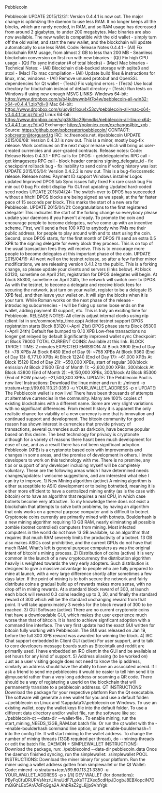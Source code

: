 Pebblecoin

Pebblecoin UPDATE 2015/12/31: Version 0.4.4.1 is now out. The major change is optimizing the daemon to use less RAM. It no longer keeps all the blocks, which are rarely needed, in RAM, and so RAM usage has decreased from around 2 gigabytes, to under 200 megabytes. Mac binaries are also now available. The new wallet is compatible with the old wallet - simply turn off the old wallet, and start the new wallet, and the blockchain will update automatically to use less RAM. Code: Release Notes 0.4.4.1 - (All) Fix blockchain RAM usage, from almost 2 GB to less than 200 MB - Seamless blockchain conversion on first run with new binaries - (Qt) Fix high CPU usage - (Qt) Fix sync indicator (# of total blocks) - (Mac) Mac binaries - Technical Notes: - (All) Blockchain disk-backed storage with sqlite3 and stxxl - (Mac) Fix mac compilation - (All) Update build files & instructions for linux, mac, windows - (All) Remove unused protobuf and OpenSSL dependencies for Qt wallet - (Tests) Fix valgrind errors - (Tests) Use local directory for blockchain instead of default directory - (Tests) Run tests on Windows if using new enough MSVC LINKS: Windows 64-bit: https://www.dropbox.com/s/b4kubwwnb4t7o4w/pebblecoin-all-win32-x64-v0.4.4.1.zip?dl=0 Mac 64-bit: https://www.dropbox.com/s/uoy9z1oxu4x53cv/pebblecoin-all-mac-x64-v0.4.4.1.tar.gz?dl=0 Linux 64-bit: https://www.dropbox.com/s/jq3h3bc29jmndks/pebblecoin-all-linux-x64-v0.4.4.1.tar.gz?dl=0 Exchange: https://poloniex.com/exchange#btc_xpb . Source: https://github.com/xpbcreator/pebblecoin/ CONTACT: xpbcreator@torguard.tg IRC: irc.freenode.net, #pebblecoin UPDATE 2015/06/08: Version 0.4.3.1 is now out. This is a minor, mostly bug-fix release. Work continues on the next major release which will bring us user-created currencies and user-graded contracts. Release notes: Code: Release Notes 0.4.3.1 - RPC calls for DPOS: - getdelegateinfos RPC call - get kimageseqs RPC call - block header contains signing_delegate_id - fix checkpoint rollback bug - fix inability to send coins if voting history was lost UPDATE 2015/05/04: Version 0.4.2.2 is now out. This is a bug-fix/cosmetic release. Release notes: Payment ID support Windows installer Logos updated Improved DPOS tab Sync issues fully fixed Fix rare crash bug Fix min out 0 bug Fix debit display Fix GUI not updating Updated hard-coded seed nodes UPDATE 2015/04/24: The switch-over to DPOS has succeeded without a hitch! DPOS blocks are being signed as we speak, at the far faster pace of 15 seconds per block. This marks the start of a new era for Pebblecoin. UPDATE 2015/04/21: Congratulations to the first registered delegate! This indicates the start of the forking change so everybody please update your daemons if you haven't already. To promote the coin and encourage people to become delegates, we've come up with an incentive scheme. First, we'll send a free 100 XPB to anybody who PMs me their public address, for people to play around with and to start using the coin. Second, once DPOS starts, for the first month of DPOS I'll send an extra 0.5 XPB to the signing delegate for every block they process. This is on top of the usual transaction fees they will receive. This is to encourage more people to become delegates at this important phase of the coin. UPDATE 2015/04/19: All went well on the testnet release, so after a few further minor modifications, we are releasing version 0.4.1.2 to the public. This is a forking change, so please update your clients and servers (links below). At block 83120, sometime on April 21st, registration for DPOS delegates will begin. At block 85300, sometime on April 24th, the network will switch over to DPOS. As with the testnet, to become a delegate and receive block fees for securing the network, just turn on your wallet, register to be a delegate (5 XPB fee), and then leave your wallet on. It will sign the blocks when it is your turn. While Roman works on the next phase of the release - introducing subcurrencies - I will be fixing up some loose ends on the wallet, adding payment ID support, etc. This is truly an exciting time for Pebblecoin. RELEASE NOTES: All clients adjust internal clocks using ntp (client list in src/common/ntp_time.cpp) Added testnet support DPOS registration starts Block 83120 (~April 21st) DPOS phase starts Block 85300 (~April 24th) Default fee bumped to 0.10 XPB Low-free transactions no longer get relayed by default Significantly improved wallet sync Checkpoint at Block 79000 TOTAL CURRENT COINS: Available at this link. BLOCK TARGET TIME: 2 minutes EXPECTED EMISSION: At Block 3600 (End of Day 5): ~78 XPBs At Block 6480 (End of Day 9): ~758 XPBs At Block 9360 (End of Day 13): 6,771.0 XPBs At Block 12240 (End of Day 17): ~61,000 XPBs At Block 15120 (End of Day 21): ~550,000 XPBs, start of regular 300/block emission At Block 21900 (End of Month 1): ~2,600,000 XPBs, 300/block At Block 43800 (End of Month 2): ~9,150,000 XPBs, 300/block At Block 85300 (End of POW phase): ~21,500,300 XPBs. UPDATE: The Pebblecoin Pool is now live! Instructions: Download the linux miner and run it: ./minerd -o stratum+tcp://69.60.113.21:3350 -u YOUR_WALLET_ADDRESS -p x UPDATE: The Pebblecoin wallet is now live! There have been thousands of attempts at alternative currencies in the community. Many are 100% copies of existing blockchains with a different name. Some are very slight variations with no significant differences. From recent history it is apparent the only realistic chance for viability of a new currency is one that is innovation and continued support and development. The bitcoin community for good reason has shown interest in currencies that provide privacy of transactions, several currencies such as darkcoin, have become popular based on this desire. The best technology for privacy is cryptonote although for a variety of reasons there hasnt been much development for ease of use, and as a result there has not been significant adoption. Pebblecoin (XPB) is a cryptonote based coin with improvements and changes in some areas, and the promise of development in others. I invite developers to work on this technology with me. There is no premine, any tips or support of any developer including myself will be completely voluntary. These are the following areas which I have determined needs changes/updates: I welcome suggestions, and am interested what else I can try to improve. 1) New Mining algorithm (active) A mining algorithm is either susceptible to ASIC development or to being botnetted, meaning it is either more efficient to have a centralized mining entity (as is the case with bitcoin) or to have an algorithm that requires a real CPU, in which case botnets become very attractive. To my knowledge there does not exist a blockchain that attempts to solve both problems, by having an algorithm that only works on a general purpose computer and is difficult to botnet. Cryptonote coins currently are primarily mined with botnets. Boulderhash is a new mining algorithm requiring 13 GB RAM, nearly eliminating all possible zombie (botnet controlled) computers from mining. Most infected computers in the world do not have 13 GB available, so an algorithm that requires that much RAM severely limits the productivity of a botnet. 13 GB also makes ASICs cost prohibitive, and the current GPUs do not have that much RAM. What's left is general purpose computers as was the original intent of bitcoin's mining process. 2) Distribution of coins (active) It is very common in the launch of a new cryptocurrency the distribution algorithm heavily is weighted towards the very early adopters. Such distribution is designed to give a massive advantage to people who are fully prepared to mine at launch, with a very large difference shortly after sometimes a few days later. If the point of mining is to both secure the network and fairly distribute coins a gradual build up of rewards makes more sense, with no drop off in mining rewards. At a standard block reward of 300, at launch each block will reward 0.3 coins leading up to 3, 30, and finally the standard reward of 300 which will be the standard unchanging reward from that point. It will take approximately 3 weeks for the block reward of 300 to be reached. 3) GUI Software (active) There are no current cryptonote coins that have a downloadable GUI, which makes the user experience much worse than that of bitcoin. It is hard to achieve signficant adoption with a command line interface. The very first update had the exact GUI written for bitcoin fully working with Pebblecoin. The GUI was released on Jan 19, before the full 300 XPB reward was awarded for winning the block. 4) IRC Chat support embedded in Client GUI (active) For user support, and to talk to core developers message boards such as Bitcointalk and reddit are primarily used. I have embedded an IRC client in the GUI and be available at set hours for any kind of support. 5) Address aliasing (to be worked on) Just as a user visiting google does not need to know the ip address, similarly an address should have the ability to have an associated userid. If I ask a friend to send me pebblecoins it would be easier to tell him send it to @myuserid rather than a very long address or scanning a QR code. There should be a way of registering a userid on the blockchain that will permanently translate to a pebblecoin addresss. QT INSTRUCTIONS: Download the package for your respective platform Run the Qt executable. The software will generate a new wallet for you and use a default folder: ~/.pebblecoin on Linux and %appdata%\pebblecoin on Windows. To use an existing wallet, copy the wallet.keys file into the default folder. To use a different data directory and/or wallet file, run the software like so: ./pebblecoin-qt --data-dir <DataDir> --wallet-file <FileName>. To enable mining, run the start_mining_NEEDS_13GB_RAM.bat batch file. Or run the qt wallet with the --enable-boulderhash command line option, or put enable-boulderhash=1 into the config file. It will start mining to the wallet address. To change the number of mining threads (13GB required per thread), do --mining-threads <NumThreads> or edit the batch file. DAEMON + SIMPLEWALLET INSTRUCTIONS: Download the package, run: ./pebblecoind --data-dir pebblecoin_data Once the daemon finished syncing, run the simplewallet: ./simplewallet POOL INSTRUCTIONS: Download the miner binary for your platform. Run the miner using a wallet address gotten from simplewallet or the Qt Wallet: Code: minerd -o stratum+tcp://69.60.113.21:3350 -u YOUR_WALLET_ADDRESS -p x [/li] DEV WALLET (for donations): PByFqCfuDRUPVsNrzrUXnuUdF7LpXsTTZXeq5cdHpJDogbJ8EBXopciN7DmQiGhLEo5ArA7dFqGga2A AhbRaZ2gL8jjp9VmYgk
